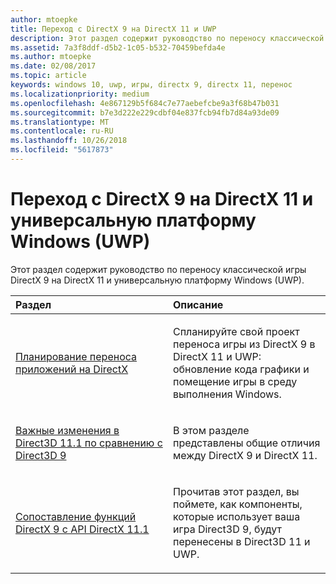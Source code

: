 ```yaml
---
author: mtoepke
title: Переход с DirectX 9 на DirectX 11 и UWP
description: Этот раздел содержит руководство по переносу классической игры DirectX 9 на DirectX 11 и универсальную платформу Windows (UWP).
ms.assetid: 7a3f8ddf-d5b2-1c05-b532-70459befda4e
ms.author: mtoepke
ms.date: 02/08/2017
ms.topic: article
keywords: windows 10, uwp, игры, directx 9, directx 11, перенос
ms.localizationpriority: medium
ms.openlocfilehash: 4e867129b5f684c7e77aebefcbe9a3f68b47b031
ms.sourcegitcommit: b7e3d222e229cdbf04e837fcb94fb7d84a93de09
ms.translationtype: MT
ms.contentlocale: ru-RU
ms.lasthandoff: 10/26/2018
ms.locfileid: "5617873"
---
```

# <a name="moving-from-directx-9-to-directx-11-and-universal-windows-platform-uwp"></a>Переход с DirectX 9 на DirectX 11 и универсальную платформу Windows (UWP)



Этот раздел содержит руководство по переносу классической игры DirectX 9 на DirectX 11 и универсальную платформу Windows (UWP).

<table>
<colgroup>
<col width="50%" />
<col width="50%" />
</colgroup>
<thead>
<tr class="header">
<th align="left">Раздел</th>
<th align="left">Описание</th>
</tr>
</thead>
<tbody>
<tr class="odd">
<td align="left"><p><a href="plan-your-directx-port.md">Планирование переноса приложений на DirectX</a></p></td>
<td align="left"><p>Спланируйте свой проект переноса игры из DirectX 9 в DirectX 11 и UWP: обновление кода графики и помещение игры в среду выполнения Windows.</p></td>
</tr>
<tr class="even">
<td align="left"><p><a href="understand-direct3d-11-1-concepts.md">Важные изменения в Direct3D 11.1 по сравнению с Direct3D 9</a></p></td>
<td align="left"><p>В этом разделе представлены общие отличия между DirectX 9 и DirectX 11.</p></td>
</tr>
<tr class="odd">
<td align="left"><p><a href="feature-mapping.md">Сопоставление функций DirectX 9 с API DirectX 11.1</a></p></td>
<td align="left"><p>Прочитав этот раздел, вы поймете, как компоненты, которые использует ваша игра Direct3D 9, будут перенесены в Direct3D 11 и UWP.</p></td>
</tr>
</tbody>
</table>

 

 

 




